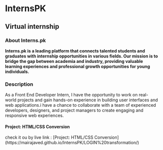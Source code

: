 # InternsPK
<h2>Virtual internship</h2>
<h3>About Interns.pk</h3>
<b>Interns.pk is a leading platform that connects talented students and graduates with internship opportunities in various fields. Our mission is to bridge the gap between academia and industry, providing valuable learning experiences and professional growth opportunities for young individuals.</b>
<h3>Description</h3>
<p>As a Front End Developer Intern, I have the opportunity to work on real-world projects and gain hands-on experience in building user interfaces and web applications.i have a chance to collaborate with a team of experienced developers, designers, and project managers to create engaging and responsive web experiences.</p>
<h4>Project: HTML/CSS Conversion</h4>
check it ou by live link : [Project: HTML/CSS Conversion](https://mairajaved.github.io/InternsPK/LOGIN%20transformation/)
